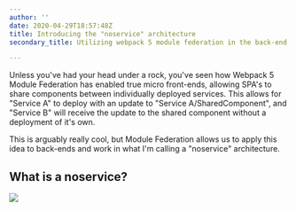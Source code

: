 ```yaml
---
author: ''
date: 2020-04-29T18:57:48Z
title: Introducing the "noservice" architecture
secondary_title: Utilizing webpack 5 module federation in the back-end

---
```

Unless you've had your head under a rock, you've seen how Webpack 5 Module Federation has enabled true micro front-ends, allowing SPA's to share components between individually deployed services. This allows for "Service A" to deploy with an update to "Service A/SharedComponent", and "Service B" will receive the update to the shared component without a deployment of it's own.

This is arguably really cool, but Module Federation allows us to apply this idea to back-ends and work in what I'm calling a "noservice" architecture.

## What is a noservice?

![](/microservice-architecture.jpg)